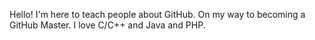 Hello! I'm here to teach people about GitHub.
On my way to becoming a GitHub Master. I love C/C++ and Java and PHP.
